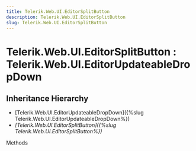 ```yaml
---
title: Telerik.Web.UI.EditorSplitButton
description: Telerik.Web.UI.EditorSplitButton
slug: Telerik.Web.UI.EditorSplitButton
---
```


# Telerik.Web.UI.EditorSplitButton : Telerik.Web.UI.EditorUpdateableDropDown

## Inheritance Hierarchy

* [Telerik.Web.UI.EditorUpdateableDropDown]({%slug Telerik.Web.UI.EditorUpdateableDropDown%})
* *[Telerik.Web.UI.EditorSplitButton]({%slug Telerik.Web.UI.EditorSplitButton%})*


Methods

